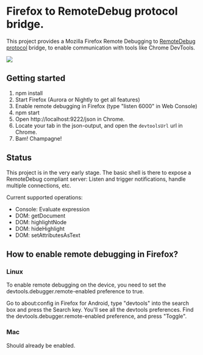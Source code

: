 # Firefox to RemoteDebug protocol bridge.

This project provides a Mozilla Firefox Remote Debugging to [RemoteDebug protocol](http://remotedebug.org) bridge, to enable communication with tools like Chrome DevTools.

![](https://raw.github.com/auchenberg/remotedebug-firefox-bridge/master/animation.gif)

## Getting started
1. npm install
2. Start Firefox (Aurora or Nightly to get all features)
3. Enable remote debugging in Firefox (type "listen 6000" in Web Console)
4. npm start
5. Open http://localhost:9222/json in Chrome.
6. Locate your tab in the json-output, and open the ```devtoolsUrl``` url in Chrome.
7. Bam! Champagne!

## Status
This project is in the very early stage. The basic shell is there to expose a RemoteDebug compliant server: Listen and trigger notifications, handle multiple connections, etc. 

Current supported operations:
- Console: Evaluate expression
- DOM: getDocument
- DOM: highlightNode
- DOM: hideHighlight
- DOM: setAttributesAsText


##  How to enable remote debugging in Firefox?

### Linux
To enable remote debugging on the device, you need to set the devtools.debugger.remote-enabled preference to true.

Go to about:config in Firefox for Android, type "devtools" into the search box and press the Search key. You'll see all the devtools preferences. Find the devtools.debugger.remote-enabled preference, and press "Toggle".

### Mac
Should already be enabled. 


